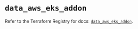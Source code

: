 # `data_aws_eks_addon`

Refer to the Terraform Registry for docs: [`data_aws_eks_addon`](https://registry.terraform.io/providers/hashicorp/aws/6.0.0/docs/data-sources/eks_addon).
